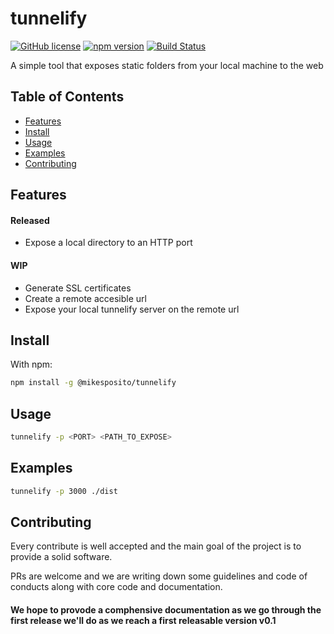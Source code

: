 # tunnelify

[![GitHub license](https://img.shields.io/badge/license-MIT-blue.svg)](https://github.com/mikesposito/tunnelify/blob/master/LICENSE) [![npm version](https://img.shields.io/npm/v/@mikesposito/tunnelify.svg?style=flat)](https://www.npmjs.com/package/@mikesposito/tunnelify) [![Build Status](https://www.travis-ci.com/mikesposito/tunnelify.svg?branch=master)](https://www.travis-ci.com/mikesposito/tunnelify)

A simple tool that exposes static folders from your local machine to the web

## Table of Contents

- [Features](#features)
- [Install](#install)
- [Usage](#usage)
- [Examples](#examples)
- [Contributing](#contributing)

## Features

#### Released

- Expose a local directory to an HTTP port

#### WIP

- Generate SSL certificates
- Create a remote accesible url
- Expose your local tunnelify server on the remote url

## Install

With npm:

```bash
npm install -g @mikesposito/tunnelify
```

## Usage

```bash
tunnelify -p <PORT> <PATH_TO_EXPOSE>
```

## Examples

```bash
tunnelify -p 3000 ./dist
```

## Contributing

Every contribute is well accepted and the main goal of the project is to provide a solid software.

PRs are welcome and we are writing down some guidelines and code of conducts along with core code and documentation.

#### We hope to provode a comphensive documentation as we go through the first release we'll do as we reach a first releasable version v0.1
